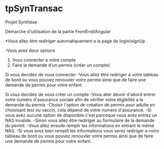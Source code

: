 # tpSynTransac
Projet Synthèse

Démarche d'utilisation de la partie FrontEnd/Angular

*Vous allez être rediriger automatiquement a la page de login/signUp

-Vous avez deux options
  1) Vous connecter a votre compte
  2) Faire la demande d'un permis (créer un compte)

Si vous decidez de vous connecter
  -Vous allez être rediriger a votre tableau de bord ou vous pouvez renouvler votre permis ainsi que de faire une demande de permis pour votre enfant.

Si vous decidez de vous créer un compte
  -Vous aller devoir d'abord entrer votre numéro d'assurance sociale afin de vérifier votre éligibilité a la demande du permis
    -Choisir l'option de création de permis pour adulte en choisisant test ou vaccin, cela dépend de votre numero d'assurance.
      -Si vous avez aucune option de disponible c'est parceque vous avez entrez un NAS invalide.
      -Sinon vous allez être rediriger au formulaire de la demande du permit.
        -Vous allez ensuite remplir les informations en entrant le même NAS.
        -Si vous avez bien remplit les informations vous serez rediriger a votre tableau de bord ou vous pouvez renouvler votre permis ainsi que de faire une demande de permis              pour votre enfant.
   
  
